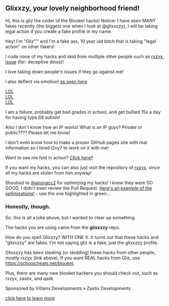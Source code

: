 ## Glixxzy, your lovely neighborhood friend!
Hi, this is gliz the coder of the Blooket hacks! Notice: I have seen MANY fakes recently (the biggest one when I look at @glixxzzy), I will be taking legal action if you create a fake profile in my name.

Hey!
I'm "Gliz"™️ and I'm a fake ass, 10 year old bitch that is taking "legal action" on other fakers!  

I code none of my hacks and skid from multiple other people such as [rxzyx](https://github.com/rxzyx), [issue](https://github.com/glixxzzy/blooket-hack/issues/355) (for: deceptive dinos)!

I love taking down people's issues if they go against me!  

I also deflect via emotion! [as seen here](https://github.com/glixxzzy/blooket-hack/issues/337)

[LOL](https://github.com/glixxzzy/blooket-hack/issues/331)  
[LOL](https://github.com/glixxzzy/blooket-hack/issues/334)  
[LOL](https://github.com/glixxzzy/blooket-hack/issues/197)  


I am a failure, probably get bad grades in school, and get bullied 15x a day for having type 69 autism!

Also I don't know how an IP works! What is an IP guys? Private or public???? Please let me know!

I don't even know how to make a proper GitHub pages site with real information so I hired l2vy7 to work on it with me!

Want to see me fold in action? [Click here!](https://github.com/glixxzzy/blooket-hack/issues?page=1&q=is%3Aissue+is%3Aclosed)!

If you want my hacks, you can also just visit the repository of [rxzyx](https://github.com/rxzyx), since all my hacks are stolen from him anyway!

Shoutout to [@anonacc2](https://github.com/anonacc2) for optimizing my hacks! I knew they were SO GOOD, I didn't even review the Pull Request.
[Here's an example of the optimizations!](https://github.com/glixxzzy/blooket-hack/commit/426e950db49e0a9125ffbee7f7d722902aecb3f3) - use the one highlighted in green...

### Honestly, though.
So, this is all a joke above, but I wanted to clear up something.

The hacks you are using came from the **glixxzzy** repo.

How do you spell Glixzzy? WITH ONE X.
It turns out that these hacks and "glixxzzy" are fakes. I'm not saying gliz is a fake, just the glixxzzy profile.

Glixxzzy has been stealing (or skidding) these hacks from other people, mostly rxzyx (link above).
If you want REAL hacks from Gliz, use https://schoolcheats.net/blooket.

Plus, there are many new blooket hackers you should check out, such as rxzyx, zastix, and qaiik.


Sponsored by Villains Developments x Zastix Developments

[click here to learn more](https://www.youtube.com/watch?v=Ra5suD-d-jQ)
